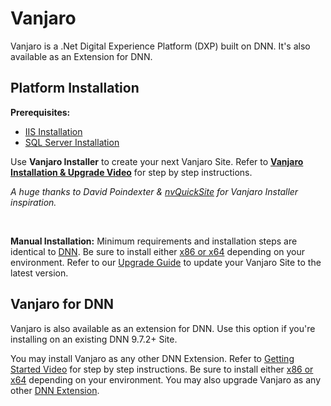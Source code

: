 # Vanjaro
Vanjaro is a .Net Digital Experience Platform (DXP) built on DNN. It's also available as an Extension for DNN. 

## Platform Installation

**Prerequisites:**
* [IIS Installation](https://www.youtube.com/watch?v=ZnKuTvEiSf4&list=PLLwyyJ9_yNldghdbYMRtRcj__HgeU1V4h)
* [SQL Server Installation](https://www.youtube.com/watch?v=5ffzSxhlIdw&list=PLLwyyJ9_yNldghdbYMRtRcj__HgeU1V4h)


Use **Vanjaro Installer** to create your next Vanjaro Site. Refer to [**Vanjaro Installation & Upgrade Video**](https://www.youtube.com/watch?v=vnHHSiIxdV0&list=PLLwyyJ9_yNldghdbYMRtRcj__HgeU1V4h) for step by step instructions.

*A huge thanks to David Poindexter & [nvQuickSite](https://www.nvquicksite.com/) for Vanjaro Installer inspiration.*

<br />

**Manual Installation:** Minimum requirements and installation steps are identical to [DNN](https://github.com/dnnsoftware/Dnn.Platform). Be sure to install either [x86 or x64](https://github.com/vanjarosoftware/Vanjaro.Platform/wiki/x86-or-x64-Build) depending on your environment. Refer to our [Upgrade Guide](https://github.com/vanjarosoftware/Vanjaro.Platform/wiki/Vanjaro-Distribution) to update your Vanjaro Site to the latest version. 

## Vanjaro for DNN

Vanjaro is also available as an extension for DNN. Use this option if you're installing on an existing DNN 9.7.2+ Site.

You may install Vanjaro as any other DNN Extension. Refer to [Getting Started Video](https://www.youtube.com/watch?v=mezy_YV0acs) for step by step instructions. Be sure to install either [x86 or x64](https://github.com/vanjarosoftware/Vanjaro.Platform/wiki/x86-or-x64-Build) depending on your environment. You may also upgrade Vanjaro as any other [DNN Extension](https://github.com/vanjarosoftware/Vanjaro.Platform/wiki/DNN-Extension).
